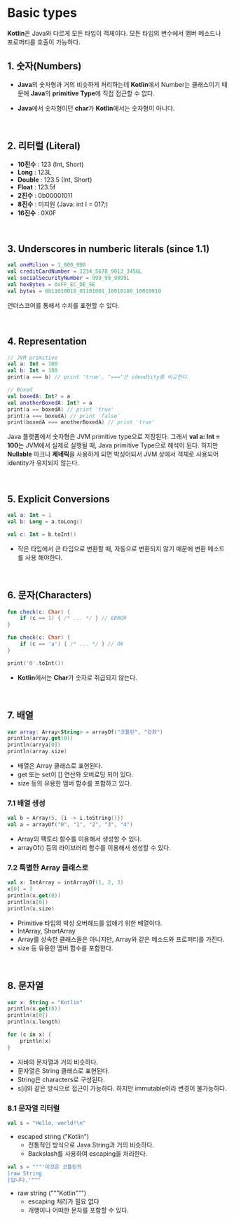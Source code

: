 # Basic types

**Kotlin**은 Java와 다르게 모든 타입이 객체이다. 모든 타입의 변수에서 멤버 메소드나 프로퍼티를 호출이 가능하다.

## 1. 숫자(Numbers)

- **Java**의 숫자형과 거의 비슷하게 처리하는데 **Kotlin**에서 Number는 클래스이기 때문에 **Java**의 **primitive Type**에 직접 접근할 수 없다.

- **Java**에서 숫자형이던 **char**가 **Kotlin**에서는 숫자형이 아니다.

<br>

## 2. 리터럴 (Literal)

- **10진수** : 123 (Int, Short)
- **Long** : 123L
- **Double** : 123.5 (Int, Short)
- **Float** : 123.5f
- **2진수** : 0b00001011
- **8진수** : 미지원 (Java: int I = 017;)
- **16진수** : 0X0F

<br>

## 3. Underscores in numberic literals (since 1.1)

```kotlin
val oneMilion = 1_000_000
val creditCardNumber = 1234_5678_9012_3456L
val socialSecurityNumber = 999_99_9999L
val hexBytes = 0xFF_EC_DE_5E
val bytes = 0b11010010_01101001_10010100_10010010
```

언더스코어를 통해서 수치를 표현할 수 있다.

<br>

## 4. Representation

```kotlin
// JVM primitive
val a: Int = 100
val b: Int = 100
print(a === b) // print 'true', "==="은 idendtity를 비교한다.

// Boxed
val boxedA: Int? = a
val anotherBoxedA: Int? = a
print(a == boxedA) // print 'true'
print(a === boxedA) // print 'false'
print(boxedA === anotherBoxedA) // print 'true'
```

Java 플랫폼에서 숫자형은 JVM primitive type으로 저장된다. 그래서 **val a: Int = 100**는 JVM에서 실제로 실행될 때, Java primitive Type으로 해석이 된다.
하지만 **Nullable** 마크나 **제네릭**을 사용하게 되면 박싱이되서 JVM 상에서 객체로 사용되어 identity가 유지되지 않는다.

<br>

## 5. Explicit Conversions

```kotlin
val a: Int = 1
val b: Long = a.toLong()

val c: Int = b.toInt()
```

- 작은 타입에서 큰 타입으로 변환할 때, 자동으로 변환되지 않기 때문에 변환 메소드를 사용 해야한다.

<br>

## 6. 문자(Characters)

```kotlin
fun check(c: Char) {
    if (c == 1) { /* ... */ } // ERROR
}

fun check(c: Char) {
    if (c == 'a') { /* ... */ } // OK
}

print('0'.toInt())
```

- **Kotlin**에서는 **Char**가 숫자로 취급되지 않는다.

<br>

## 7. 배열

```kotlin
var array: Array<String> = arrayOf("코틀린", "강좌")
println(array.get(0))
println(arrya[0])
println(array.size)
```

- 배열은 Array 클래스로 표현된다.
- get 또는 set이 [] 연산와 오버로딩 되어 있다.
- size 등의 유용한 멤버 함수를 포함하고 있다.

### 7.1 배열 생성

```kotlin
val b = Array(5, {i -> i.toString()})
val a = arrayOf("0", "1", "2", "3", "4")
```

- Array의 팩토리 함수를 이용해서 생성할 수 있다.
- arrayOf() 등의 라이브러리 함수를 이용해서 생성할 수 있다.

### 7.2 특별한 Array 클래스로

```kotlin
val x: IntArray = intArrayOf(1, 2, 3)
x[0] = 7
println(x.get(0))
println(x[0])
println(x.size)
```

- Primitive 타입의 박싱 오버헤드를 없애기 위한 배열이다.
- IntArray, ShortArray
- Array를 상속한 클래스들은 아니지만, Array와 같은 메소드와 프로퍼티를 가진다.
- size 등 유용한 멤버 함수를 포함한다.

<br>

## 8. 문자열

```kotlin
var x: String = "Kotlin"
println(x.get(0))
println(x[0])
println(x.length)

for (c in x) {
    println(x)
}
```

- 자바의 문자열과 거의 비슷하다.
- 문자열은 String 클래스로 표현된다.
- String은 characters로 구성된다.
- s[i]와 같은 방식으로 접근이 가능하다. 하지만 immutable이라 변경이 불가능하다.

### 8.1 문자열 리터럴

```kotlin
val s = "Hello, world!\n"
```

- escaped string ("Kotlin")
  - 전통적인 방식으로 Java String과 거의 비슷하다.
  - Backslash를 사용하여 escaping을 처리한다.

```kotlin
val s = """'이것은 코틀린의 
|raw String
|입니다.'"""
```

- raw string ("""Kotlin""")
  - escaping 처리가 필요 없다
  - 개행이나 어떠한 문자를 포함할 수 있다.